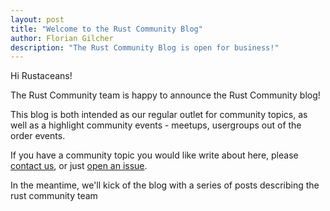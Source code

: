 ```yaml
---
layout: post
title: "Welcome to the Rust Community Blog"
author: Florian Gilcher
description: "The Rust Community Blog is open for business!"
---
```


Hi Rustaceans!

The Rust Community team is happy to announce the Rust Community blog!

This blog is both intended as our regular outlet for community topics, as well as a highlight community events - meetups, usergroups out of the order events.

If you have a community topic you would like write about here, please [contact us](mailto:community-team@rust-lang.org), or just [open an issue](https://github.com/rust-community/blog.community.rs).

In the meantime, we'll kick of the blog with a series of posts describing the rust community team

